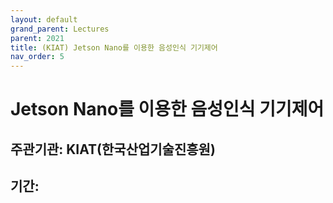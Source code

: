 ```yaml
---
layout: default
grand_parent: Lectures
parent: 2021
title: (KIAT) Jetson Nano를 이용한 음성인식 기기제어
nav_order: 5
---
```


# Jetson Nano를 이용한 음성인식 기기제어
## 주관기관: KIAT(한국산업기술진흥원)
## 기간: 


